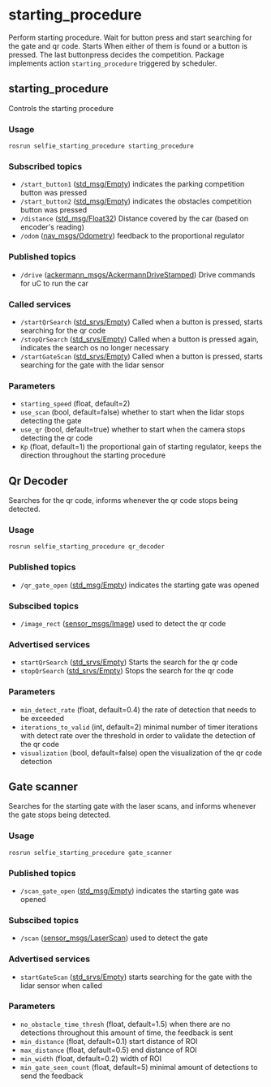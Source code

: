 # starting_procedure
Perform starting procedure. Wait for button press and start searching for the gate and qr code. Starts When either of them is found or a button is pressed. The last buttonpress decides the competition.
Package implements action `starting_procedure` triggered by scheduler.

## starting_procedure
Controls the starting procedure

### Usage
```
rosrun selfie_starting_procedure starting_procedure
```
### Subscribed topics
- `/start_button1` ([std_msg/Empty](http://docs.ros.org/api/std_msgs/html/msg/Empty.html))
   indicates the parking competition button was pressed
- `/start_button2` ([std_msg/Empty](http://docs.ros.org/api/std_msgs/html/msg/Empty.html))
   indicates the obstacles competition button was pressed
- `/distance` ([std_msg/Float32](http://docs.ros.org/melodic/api/std_msgs/html/msg/Float32.html))
   Distance covered by the car (based on encoder's reading)
- `/odom` ([nav_msgs/Odometry](http://docs.ros.org/melodic/api/nav_msgs/html/msg/Odometry.html))
   feedback to the proportional regulator
### Published topics
- `/drive` ([ackermann_msgs/AckermannDriveStamped](http://docs.ros.org/jade/api/ackermann_msgs/html/msg/AckermannDriveStamped.html))
   Drive commands for uC to run the car

### Called services
- `/startQrSearch` ([std_srvs/Empty](http://docs.ros.org/melodic/api/std_srvs/html/srv/Empty.html))
   Called when a button is pressed, starts searching for the qr code
- `/stopQrSearch` ([std_srvs/Empty](http://docs.ros.org/melodic/api/std_srvs/html/srv/Empty.html))
   Called when a button is pressed again, indicates the search os no longer necessary
- `/startGateScan` ([std_srvs/Empty](http://docs.ros.org/melodic/api/std_srvs/html/srv/Empty.html))
   Called when a button is pressed, starts searching for the gate with the lidar sensor

### Parameters
- `starting_speed` (float, default=2)
- `use_scan` (bool, default=false)
   whether to start when the lidar stops detecting the gate
- `use_qr` (bool, default=true)
   whether to start when the camera stops detecting the qr code
- `Kp` (float, default=1)
   the proportional gain of starting regulator, keeps the direction throughout the starting procedure

## Qr Decoder
Searches for the qr code, informs whenever the qr code stops being detected.
### Usage
```
rosrun selfie_starting_procedure qr_decoder
```

### Published topics
- `/qr_gate_open` ([std_msg/Empty](http://docs.ros.org/api/std_msgs/html/msg/Empty.html))
   indicates the starting gate was opened
### Subscibed topics
- `/image_rect` ([sensor_msgs/Image](http://docs.ros.org/melodic/api/sensor_msgs/html/msg/Image.html))
   used to detect the qr code

### Advertised services
- `startQrSearch` ([std_srvs/Empty](http://docs.ros.org/melodic/api/std_srvs/html/srv/Empty.html))
   Starts the search for the qr code
- `stopQrSearch` ([std_srvs/Empty](http://docs.ros.org/melodic/api/std_srvs/html/srv/Empty.html))
   Stops the search for the qr code
### Parameters
- `min_detect_rate` (float, default=0.4)
   the rate of detection that needs to be exceeded 
- `iterations_to_valid` (int, default=2)
   minimal number of timer iterations with detect rate over the threshold in order to validate the detection of the qr code
- `visualization` (bool, default=false)
   open the visualization of the qr code detection

## Gate scanner
Searches for the starting gate with the laser scans, and informs whenever the gate stops being detected.
### Usage
```
rosrun selfie_starting_procedure gate_scanner
```

### Published topics
- `/scan_gate_open` ([std_msg/Empty](http://docs.ros.org/api/std_msgs/html/msg/Empty.html))
   indicates the starting gate was opened
### Subscibed topics
- `/scan` ([sensor_msgs/LaserScan](http://docs.ros.org/melodic/api/sensor_msgs/html/msg/LaserScan.html))
   used to detect the gate

### Advertised services
- `startGateScan` ([std_srvs/Empty](http://docs.ros.org/melodic/api/std_srvs/html/srv/Empty.html))
   starts searching for the gate with the lidar sensor when called

### Parameters
- `no_obstacle_time_thresh` (float, default=1.5)
   when there are no detections throughout this amount of time, the feedback is sent
- `min_distance` (float, default=0.1)
   start distance of ROI
- `max_distance` (float, default=0.5)
   end distance of ROI
- `min_width` (float, default=0.2)
   width of ROI
- `min_gate_seen_count` (float, default=5)
   minimal amount of detections to send the feedback
